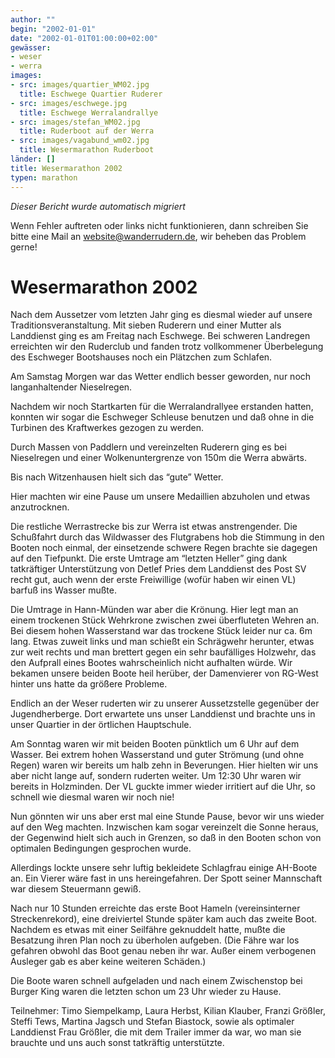 ```yaml
---
author: ""
begin: "2002-01-01"
date: "2002-01-01T01:00:00+02:00"
gewässer:
- weser
- werra
images:
- src: images/quartier_WM02.jpg
  title: Eschwege Quartier Ruderer
- src: images/eschwege.jpg
  title: Eschwege Werralandrallye
- src: images/stefan_WM02.jpg
  title: Ruderboot auf der Werra
- src: images/vagabund_wm02.jpg
  title: Wesermarathon Ruderboot
länder: []
title: Wesermarathon 2002
typen: marathon
---
```



*Dieser Bericht wurde automatisch migriert*

Wenn Fehler auftreten oder links nicht funktionieren, dann schreiben Sie bitte eine Mail an website@wanderrudern.de, wir beheben das Problem gerne!



# Wesermarathon 2002


Nach dem Aussetzer vom letzten Jahr ging es diesmal wieder auf unsere Traditionsveranstaltung. Mit sieben Ruderern und einer Mutter als Landdienst ging es am Freitag nach Eschwege. Bei schweren Landregen erreichten wir den Ruderclub und fanden trotz vollkommener Überbelegung des Eschweger Bootshauses noch ein Plätzchen zum Schlafen.

Am Samstag Morgen war das Wetter endlich besser geworden, nur noch langanhaltender Nieselregen.

Nachdem wir noch Startkarten für die Werralandrallyee erstanden hatten, konnten wir sogar die Eschweger Schleuse benutzen und daß ohne in die Turbinen des Kraftwerkes gezogen zu werden.

Durch Massen von Paddlern und vereinzelten Ruderern ging es bei Nieselregen und einer Wolkenuntergrenze von 150m die Werra abwärts.

Bis nach Witzenhausen hielt sich das “gute” Wetter.

Hier machten wir eine Pause um unsere Medaillien abzuholen und etwas anzutrocknen.

Die restliche Werrastrecke bis zur Werra ist etwas anstrengender. Die Schußfahrt durch das Wildwasser des Flutgrabens hob die Stimmung in den Booten noch einmal, der einsetzende schwere Regen brachte sie dagegen auf den Tiefpunkt. Die erste Umtrage am “letzten Heller” ging dank tatkräftiger Unterstützung von Detlef Pries dem Landdienst des Post SV recht gut, auch wenn der erste Freiwillige (wofür haben wir einen VL) barfuß ins Wasser mußte.

Die Umtrage in Hann-Münden war aber die Krönung. Hier legt man an einem trockenen Stück Wehrkrone zwischen zwei überfluteten Wehren an. Bei diesem hohen Wasserstand war das trockene Stück leider nur ca. 6m lang. Etwas zuweit links und man schießt ein Schrägwehr herunter, etwas zur weit rechts und man brettert gegen ein sehr baufälliges Holzwehr, das den Aufprall eines Bootes wahrscheinlich nicht aufhalten würde. Wir bekamen unsere beiden Boote heil herüber, der Damenvierer von RG-West hinter uns hatte da größere Probleme.

Endlich an der Weser ruderten wir zu unserer Aussetzstelle gegenüber der Jugendherberge. Dort erwartete uns unser Landdienst und brachte uns in unser Quartier in der örtlichen Hauptschule.

Am Sonntag waren wir mit beiden Booten pünktlich um 6 Uhr auf dem Wasser. Bei extrem hohen Wasserstand und guter Strömung (und ohne Regen) waren wir bereits um halb zehn in Beverungen. Hier hielten wir uns aber nicht lange auf, sondern ruderten weiter. Um 12:30 Uhr waren wir bereits in Holzminden. Der VL guckte immer wieder irritiert auf die Uhr, so schnell wie diesmal waren wir noch nie!

Nun gönnten wir uns aber erst mal eine Stunde Pause, bevor wir uns wieder auf den Weg machten. Inzwischen kam sogar vereinzelt die Sonne heraus, der Gegenwind hielt sich auch in Grenzen, so daß in den Booten schon von optimalen Bedingungen gesprochen wurde.

Allerdings lockte unsere sehr luftig bekleidete Schlagfrau einige AH-Boote an. Ein Vierer wäre fast in uns hereingefahren. Der Spott seiner Mannschaft war diesem Steuermann gewiß.

Nach nur 10 Stunden erreichte das erste Boot Hameln (vereinsinterner Streckenrekord), eine dreiviertel Stunde später kam auch das zweite Boot. Nachdem es etwas mit einer Seilfähre geknuddelt hatte, mußte die Besatzung ihren Plan noch zu überholen aufgeben. (Die Fähre war los gefahren obwohl das Boot genau neben ihr war. Außer einem verbogenen Ausleger gab es aber keine weiteren Schäden.)

Die Boote waren schnell aufgeladen und nach einem Zwischenstop bei Burger King waren die letzten schon um 23 Uhr wieder zu Hause.

Teilnehmer: Timo Siempelkamp, Laura Herbst, Kilian Klauber, Franzi Größler, Steffi Tews, Martina Jagsch und Stefan Biastock, sowie als optimaler Landdienst Frau Größler, die mit dem Trailer immer da war, wo man sie brauchte und uns auch sonst tatkräftig unterstützte.
